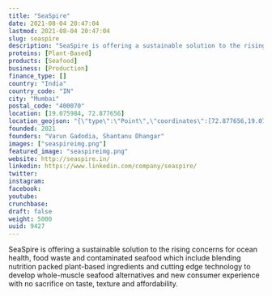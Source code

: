 ```yaml
---
title: "SeaSpire"
date: 2021-08-04 20:47:04
lastmod: 2021-08-04 20:47:04
slug: seaspire
description: "SeaSpire is offering a sustainable solution to the rising concerns for ocean health, food waste and contaminated seafood which include blending nutrition packed plant-based ingredients and cutting edge technology to develop whole-muscle seafood alternatives and new consumer experience with no sacrifice on taste, texture and affordability."
proteins: [Plant-Based]
products: [Seafood]
business: [Production]
finance_type: []
country: "India"
country_code: "IN"
city: "Mumbai"
postal_code: "400070"
location: [19.075984, 72.877656]
location_geojson: "{\"type\":\"Point\",\"coordinates\":[72.877656,19.075984]}"
founded: 2021
founders: "Varun Gadodia, Shantanu Dhangar"
images: ["seaspireimg.png"]
featured_image: "seaspireimg.png"
website: http://seaspire.in/
linkedin: https://www.linkedin.com/company/seaspire/
twitter: 
instagram: 
facebook: 
youtube: 
crunchbase: 
draft: false
weight: 5000
uuid: 9427
---
```

SeaSpire is offering a sustainable solution to the rising concerns for ocean health, food waste and contaminated seafood which include blending nutrition packed plant-based ingredients and cutting edge technology to develop whole-muscle seafood alternatives and new consumer experience with no sacrifice on taste, texture and affordability.
